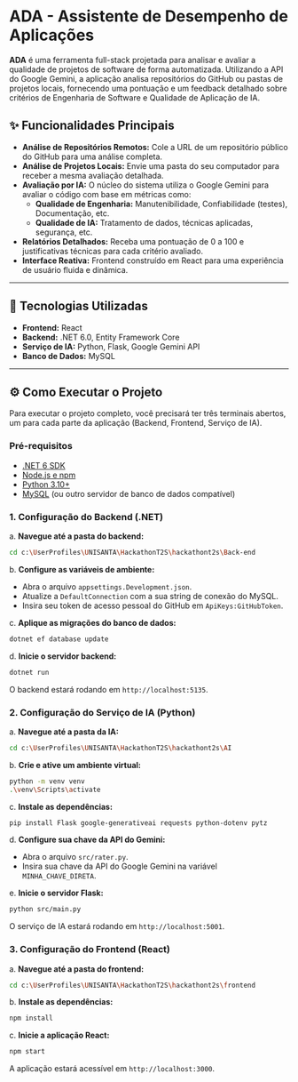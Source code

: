 # ADA - Assistente de Desempenho de Aplicações

**ADA** é uma ferramenta full-stack projetada para analisar e avaliar a qualidade de projetos de software de forma automatizada. Utilizando a API do Google Gemini, a aplicação analisa repositórios do GitHub ou pastas de projetos locais, fornecendo uma pontuação e um feedback detalhado sobre critérios de Engenharia de Software e Qualidade de Aplicação de IA.

## ✨ Funcionalidades Principais

- **Análise de Repositórios Remotos:** Cole a URL de um repositório público do GitHub para uma análise completa.
- **Análise de Projetos Locais:** Envie uma pasta do seu computador para receber a mesma avaliação detalhada.
- **Avaliação por IA:** O núcleo do sistema utiliza o Google Gemini para avaliar o código com base em métricas como:
  - **Qualidade de Engenharia:** Manutenibilidade, Confiabilidade (testes), Documentação, etc.
  - **Qualidade de IA:** Tratamento de dados, técnicas aplicadas, segurança, etc.
- **Relatórios Detalhados:** Receba uma pontuação de 0 a 100 e justificativas técnicas para cada critério avaliado.
- **Interface Reativa:** Frontend construído em React para uma experiência de usuário fluida e dinâmica.

---

## 🚀 Tecnologias Utilizadas

- **Frontend:** React
- **Backend:** .NET 6.0, Entity Framework Core
- **Serviço de IA:** Python, Flask, Google Gemini API
- **Banco de Dados:** MySQL

---

## ⚙️ Como Executar o Projeto

Para executar o projeto completo, você precisará ter três terminais abertos, um para cada parte da aplicação (Backend, Frontend, Serviço de IA).

### Pré-requisitos

- [.NET 6 SDK](https://dotnet.microsoft.com/download/dotnet/6.0)
- [Node.js e npm](https://nodejs.org/)
- [Python 3.10+](https://www.python.org/downloads/)
- [MySQL](https://dev.mysql.com/downloads/installer/) (ou outro servidor de banco de dados compatível)

### 1. Configuração do Backend (.NET)

a. **Navegue até a pasta do backend:**
   ```bash
   cd c:\UserProfiles\UNISANTA\HackathonT2S\hackathont2s\Back-end
   ```

b. **Configure as variáveis de ambiente:**
   - Abra o arquivo `appsettings.Development.json`.
   - Atualize a `DefaultConnection` com a sua string de conexão do MySQL.
   - Insira seu token de acesso pessoal do GitHub em `ApiKeys:GitHubToken`.

c. **Aplique as migrações do banco de dados:**
   ```bash
   dotnet ef database update
   ```

d. **Inicie o servidor backend:**
   ```bash
   dotnet run
   ```
   O backend estará rodando em `http://localhost:5135`.

### 2. Configuração do Serviço de IA (Python)

a. **Navegue até a pasta da IA:**
   ```bash
   cd c:\UserProfiles\UNISANTA\HackathonT2S\hackathont2s\AI
   ```

b. **Crie e ative um ambiente virtual:**
   ```bash
   python -m venv venv
   .\venv\Scripts\activate
   ```

c. **Instale as dependências:**
   ```bash
   pip install Flask google-generativeai requests python-dotenv pytz
   ```

d. **Configure sua chave da API do Gemini:**
   - Abra o arquivo `src/rater.py`.
   - Insira sua chave da API do Google Gemini na variável `MINHA_CHAVE_DIRETA`.

e. **Inicie o servidor Flask:**
   ```bash
   python src/main.py
   ```
   O serviço de IA estará rodando em `http://localhost:5001`.

### 3. Configuração do Frontend (React)

a. **Navegue até a pasta do frontend:**
   ```bash
   cd c:\UserProfiles\UNISANTA\HackathonT2S\hackathont2s\frontend
   ```

b. **Instale as dependências:**
   ```bash
   npm install
   ```

c. **Inicie a aplicação React:**
   ```bash
   npm start
   ```
   A aplicação estará acessível em `http://localhost:3000`.
